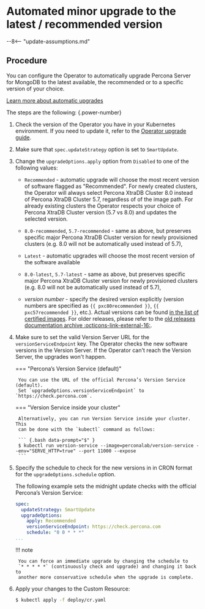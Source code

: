 # Automated minor upgrade to the latest / recommended version

--8<-- "update-assumptions.md"

## Procedure

You can configure the Operator to automatically upgrade Percona Server for MongoDB to the latest available, the recommended or to a specific version of your choice.

[Learn more about automatic upgrades](update-db.md)

The steps are the following:
{.power-number}

1. Check the version of the Operator you have in your Kubernetes environment. If you need to update it, refer to the [Operator upgrade guide](update-operator.md).

2. Make sure that `spec.updateStrategy` option is set to `SmartUpdate`.

3. Change the `upgradeOptions.apply`  option from `Disabled` to one of the
    following values:

    * `Recommended` -  automatic upgrade will choose the most recent version of software flagged as "Recommended". For newly created clusters, the Operator will always select Percona XtraDB Cluster 8.0 instead of Percona XtraDB Cluster 5.7, regardless of of the image path. For already existing clusters the Operator respects your choice of Percona XtraDB Cluster version (5.7 vs 8.0) and updates the selected version.

    * `8.0-recommended`, `5.7-recommended` - same as above, but preserves
        specific major Percona XtraDB Cluster version for newly provisioned
        clusters (e.g. 8.0 will not be automatically used instead of 5.7),

    * `Latest` - automatic upgrades will choose the most recent version of
        the software available

    * `8.0-latest`, `5.7-latest` - same as above, but preserves specific
        major Percona XtraDB Cluster version for newly provisioned
        clusters (e.g. 8.0 will not be automatically used instead of 5.7),

    * *version number* - specify the desired version explicitly
        (version numbers are specified as `{{ pxc80recommended }}`,
        `{{ pxc57recommended }}`, etc.). Actual versions can be found
        [in the list of certified images](images.md).
        For older releases, please refer to the
        [old releases documentation archive :octicons-link-external-16:](https://docs.percona.com/legacy-documentation/).
    

4. Make sure to set the valid Version Server
    URL for the `versionServiceEndpoint` key. The Operator checks the new software versions in the Version Server. If the Operator can't reach the Version Server, the upgrades won't happen.

    === "Percona’s Version Service (default)"

        You can use the URL of the official Percona’s Version Service (default).
        Set `upgradeOptions.versionServiceEndpoint` to `https://check.percona.com`.

    === "Version Service inside your cluster"

        Alternatively, you can run Version Service inside your cluster. This
        can be done with the `kubectl` command as follows:

        ``` {.bash data-prompt="$" }
        $ kubectl run version-service --image=perconalab/version-service --env="SERVE_HTTP=true" --port 11000 --expose
        ```

5. Specify the schedule to check for the new versions in in CRON format for the `upgradeOptions.schedule` option.

    The following example sets the midnight update checks with the official
    Percona’s Version Service:

    ```yaml
    spec:
      updateStrategy: SmartUpdate
      upgradeOptions:
        apply: Recommended
        versionServiceEndpoint: https://check.percona.com
        schedule: "0 0 * * *"
    ...
    ```

    !!! note

        You can force an immediate upgrade by changing the schedule to
        `* * * * *` (continuously check and upgrade) and changing it back to
        another more conservative schedule when the upgrade is complete.

6. Apply your changes to the Custom Resource:

    ``` {.bash data-prompt="$" }
    $ kubectl apply -f deploy/cr.yaml
    ```